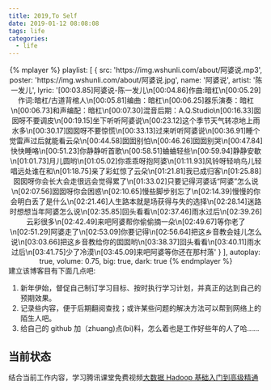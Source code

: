 ```yaml
---
title: 2019,To Self
date: 2019-01-12 08:08:08
tags: life
categories:
  - life
---
```

<div align="center">
    {% mplayer %}
        playlist: [
            {
                src: 'https://img.wshunli.com/about/阿婆说.mp3',
                poster: 'https://img.wshunli.com/about/阿婆说.jpg',
                name: '阿婆说',
                artist: '陈一发儿',
                lyric: '[00:03.85]阿婆说-陈一发儿\n[00:04.86]作曲:暗杠\n[00:05.29]作词:暗杠/古道背棺人\n[00:05.81]编曲：暗杠\n[00:06.25]器乐演奏：暗杠\n[00:06.73]和声编配：暗杠\n[00:07.30]混音后期：A.Q.Studio\n[00:16.33]囡囡呀不要调皮\n[00:19.15]坐下听听阿婆说\n[00:23.12]这个季节天气转凉地上雨水多\n[00:30.17]囡囡呀不要惊慌\n[00:33.13]过来听听阿婆说\n[00:36.91]睡个觉雷声过后就能看云朵\n[00:44.58]囡囡别怕\n[00:46.26]囡囡别哭\n[00:47.84]快快睡咯\n[00:51.23]你静静听首歌\n[00:58.51]蛐蛐轻些\n[00:59.94]静静安歇\n[01:01.73]月儿圆哟\n[01:05.02]你乖乖呀抱阿婆\n[01:11.93]风铃呀轻响鸟儿轻唱远处谁在和\n[01:18.75]亲了彩虹惊了云朵\n[01:21.81]我已成归客\n[01:25.88]囡囡呀你会长大会走很远会觉得累了\n[01:33.02]只要记得河婆话“阿婆”怎么说\n[02:07.56]囡囡呀你会困惑\n[02:10.65]慢些脚步别忘了\n[02:14.39]慢慢的你会明白丢了是什么\n[02:21.46]人生路本就是场获得与失的选择\n[02:28.14]迷路时想想当年阿婆怎么说\n[02:35.85]回头看看\n[02:37.46]雨水过后\n[02:39.26]云彩很多\n[02:42.49]来吧阿婆帮你偷偷摘一朵\n[02:49.67]等你老了\n[02:51.29]阿婆走了\n[02:53.09]你要记得\n[02:56.64]把这乡音教会娃儿怎么说\n[03:03.66]把这乡音教给你的囡囡哟\n[03:38.37]回头看看\n[03:40.11]雨水过后\n[03:41.75]少了冷漠\n[03:45.09]来吧阿婆等你还在那村落'
            }
        ],
        autoplay: true,
        volume: 0.75,
        big: true,
        dark: true
    {% endmplayer %}
</div>
建立该博客目有下面几点吧:

1. 新年伊始，督促自己制订学习目标、按时执行学习计划，并真正的达到自己的预期效果。
2. 记录些内容，便于后期翻阅查找；或许某些问题的解决方法可以帮到网络上的陌生人吧。
3. 给自己的 github 加（zhuang)点(bi)料，怎么着也是工作好些年的人了哈......

## 当前状态

结合当前工作内容，学习腾讯课堂免费视频[大数据 Hadoop 基础入门到高级精通](https://ke.qq.com/course/313781)
